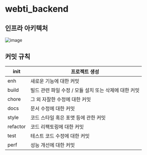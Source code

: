 # webti_backend
## 인프라 아키텍처
![image](https://github.com/team-meot-ppo/webti_backend/assets/118044367/1fcef12e-d318-4915-970e-c0d4347e82d6)

## 커밋 규칙
| init | 프로젝트 생성 |
| --- | --- |
| enh | 새로운 기능에 대한 커밋 |
| build | 빌드 관련 파일 수정 / 모듈 설치 또는 삭제에 대한 커밋 |
| chore | 그 외 자잘한 수정에 대한 커밋 |
| docs | 문서 수정에 대한 커밋 |
| style | 코드 스타일 혹은 포맷 등에 관한 커밋 |
| refactor | 코드 리팩토링에 대한 커밋 |
| test | 테스트 코드 수정에 대한 커밋 |
| perf | 성능 개선에 대한 커밋 |
